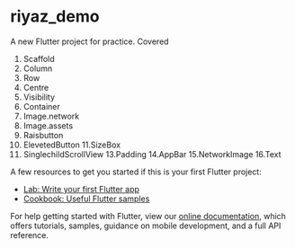# riyaz_demo

A new Flutter project for practice.
Covered
1. Scaffold
2. Column
3. Row
4. Centre
5. Visibility
6. Container
7. Image.network
8. Image.assets
9. Raisbutton
10. ElevetedButton
11.SizeBox
12. SinglechildScrollView
13.Padding
14.AppBar
15.NetworkImage
16.Text



A few resources to get you started if this is your first Flutter project:

- [Lab: Write your first Flutter app](https://flutter.dev/docs/get-started/codelab)
- [Cookbook: Useful Flutter samples](https://flutter.dev/docs/cookbook)

For help getting started with Flutter, view our
[online documentation](https://flutter.dev/docs), which offers tutorials,
samples, guidance on mobile development, and a full API reference.
